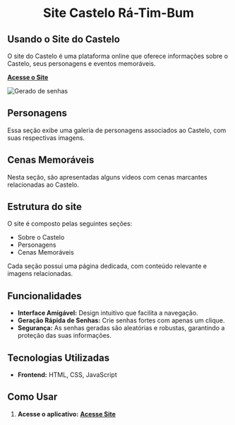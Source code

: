 <h1 align="center">Site Castelo Rá-Tim-Bum</h1>

## Usando o Site do Castelo
O site do Castelo é uma plataforma online que oferece informações sobre o Castelo, seus personagens e eventos memoráveis.

[**Acesse o Site**](https://fernandojesuss.github.io/Site_Castelo/)

![Gerado de senhas](https://github.com/FernandoJesuss/Site_Castelo/blob/main/img/Site_Castelo.png)

## Personagens
Essa seção exibe uma galeria de personagens associados ao Castelo, com suas respectivas imagens.

## Cenas Memoráveis
Nesta seção, são apresentadas alguns videos com cenas marcantes relacionadas ao Castelo.

## Estrutura do site
O site é composto pelas seguintes seções:
- Sobre o Castelo
- Personagens
- Cenas Memoráveis

Cada seção possui uma página dedicada, com conteúdo relevante e imagens relacionadas.

## Funcionalidades

- **Interface Amigável:** Design intuitivo que facilita a navegação.
- **Geração Rápida de Senhas:** Crie senhas fortes com apenas um clique.
- **Segurança:** As senhas geradas são aleatórias e robustas, garantindo a proteção das suas informações.

## Tecnologias Utilizadas
- **Frontend:** HTML, CSS, JavaScript


## Como Usar

1. **Acesse o aplicativo:** [**Acesse Site**](https://fernandojesuss.github.io/Site_Castelo/)


